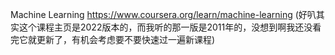 Machine Learning
https://www.coursera.org/learn/machine-learning
(好叭其实这个课程主页是2022版本的，而我听的那一版是2011年的，没想到啊我还没看完它就更新了，有机会考虑要不要快速过一遍新课程)
